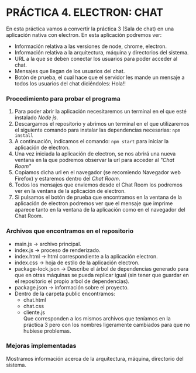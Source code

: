 # PRÁCTICA 4. ELECTRON: CHAT

En esta práctica vamos a convertir la práctica 3 (Sala de chat) en una aplicación nativa con electron. 
En esta aplicación podremos ver:
* Información relativa a las versiones de node, chrome, electron.
* Información relativa a la arquitectura, máquina y directorios del sistema.
* URL a la que se deben conectar los usuarios para poder acceder al chat.
* Mensajes que llegan de los usuarios del chat.
* Botón de prueba, el cual hace que el servidor les mande un mensaje a todos los usuarios del chat diciéndoles: Hola!!

### Procedimiento para probar el programa
1. Para poder abrir la aplicación necesitaremos un terminal en el que esté instalado _Node js_.
2. Descargamos el repositorio y abrimos un terminal en el que utilizaremos el siguiente comando para instalar las dependencias necesarias: `npm install`
3. A continuación, indicamos el comando: `npm start` para iniciar la aplicación de electron. 
4. Una vez iniciada la aplicación de electron, se nos abrirá una nueva ventana en la que podremos observar la url para acceder al _"Chat Room"_
5. Copiamos dicha url en el navegador (se recomiendo Navegador web Firefox) y estaremos dentro del _Chat Room_.
6. Todos los mensajes que enviemos desde el Chat Room los podremos ver en la ventana de la aplicación de electron.
7. Si pulsamos el botón de prueba que encontramos en la ventana de la aplicación de electron podremos ver que el mensaje que imprime aparece tanto en la ventana de la aplicación como en el navegador del Chat Room. 

### Archivos que encontramos en el repositorio
* main.js -> archivo principal.
* index.js -> proceso de renderizado.
* index.html -> html correspondiente a la aplicación electron.
* index.css -> hoja de estilo de la aplicación electron.
* package-lock.json -> Describe el árbol de dependencias generado para que en otras máquinas se pueda replicar igual (sin tener que guardar en el repositorio el propio arbol de dependencias).
* package.json -> información sobre el proyecto.
* Dentro de la carpeta public encontramos:  
  * chat.html  
  * chat.css  
  * cliente.js  
  Que corresponden a los mismos archivos que teníamos en la práctica 3 pero con los nombres ligeramente cambiados para que no hubiese problemas. 

### Mejoras implementadas
Mostramos información acerca de la arquitectura, máquina, directorio del sistema.
